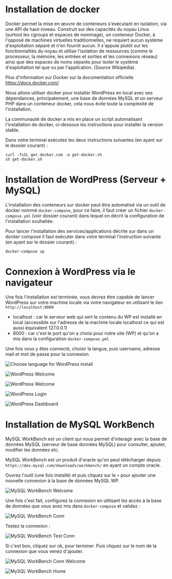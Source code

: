 # Installation de docker
Docker permet la mise en œuvre de conteneurs s'exécutant en isolation, via une API de haut-niveau. Construit sur des capacités du noyau Linux (surtout les cgroups et espaces de nommage), un conteneur Docker, à l'opposé de machines virtuelles traditionnelles, ne requiert aucun système d'exploitation séparé et n'en fournit aucun. Il s'appuie plutôt sur les fonctionnalités du noyau et utilise l'isolation de ressources (comme le processeur, la mémoire, les entrées et sorties et les connexions réseau) ainsi que des espaces de noms séparés pour isoler le système d'exploitation tel que vu par l'application. (Source Wikipédia).

Plus d'information sur Docker sur la documentation officielle https://docs.docker.com/

Nous allons utiliser docker pour installer WordPress en local avec ses dépendances, principalement, une base de données MySQL et un serveur PHP dans un conteneur docker, cela nous évite toute la complexité de l'installation.

La communauté de docker a mis en place un script automatisant l'installation de docker, ci-dessous les instructions pour installer la version stable.

Dans votre terminal exécutez les deux instructions suivantes (en ayant sur le dossier courant) :

```shell
curl -fsSL get.docker.com -o get-docker.sh
sh get-docker.sh
```

# Installation de WordPress (Serveur + MySQL)
L'installation des conteneurs sur docker peut être automatisé via un outil de docker nommé `docker-compose`, pour ce faire, il faut créer un fichier `docker-compose.yml` (voir dossier courant) dans lequel on décrit la configuration de l'installation souhaitée.

Pour lancer l'installation des services/applications décrite sur dans un docker compose il faut exécuter dans votre terminal l'instruction suivante (en ayant sur le dossier courant) :

```shell
docker-compose up
```

# Connexion à WordPress via le navigateur
Une fois l'installation est terminée, vous devrez être capable de lancer WordPress sur votre machine locale via votre navigateur en utilisant le lien `http://localhost:8000`

- localhost : car le serveur web qui sert le contenu du WP est installé en local (accessible sur l'adresse de la machine locale localhost ce qui est aussi équivalent 127.0.0.1)
- 8000 : car c'est le port qu'on a choisi pour notre site (WP) et qu'on a mis dans la configuration `docker-compose.yml`

Une fois vous y êtes connecté, choisir la langue, puis username, adresse mail et mot de passe pour la connexion.

![Choose language for WordPress install](imgs/wp-lang-config.png)

![WordPress Welcome](imgs/wp-welcome-config.png)

![WordPress Welcome](imgs/wp-welcome-config-ok.png)

![WordPress Login](imgs/wp-login.png)

![WordPress Dashboard](imgs/wp-dashboard.png)

# Installation de MySQL WorkBench
MySQL WorkBench est un client qui nous permet d'interagir avec la base de données MySQL (serveur de base données MySQL) pour consulter, ajouter, modifier les données etc.

MySQL WorkBench est un produit d'oracle qu'on peut télécharger depuis `https://dev.mysql.com/downloads/workbench/` en ayant un compte oracle.

Ouvrez l'outil (une fois installé) et puis cliquez sur le `+` pour ajouter une nouvelle connexion à la base de données MySQL WP.

![MySQL WorkBench Welcome](imgs/mysql-wb.png)

Une fois c'est fait, configurez la connexion en utilisant les accès à la base de données que vous avez mis dans `docker-compose` et validez :

![MySQL WorkBench Conn](imgs/mysql-wb-conn-config.png)

Testez la connexion :

![MySQL WorkBench Test Conn](imgs/mysql-wb-conn-test.png)

Si c'est bon, cliquez sur ok, pour terminer. Puis cliquez sur le nom de la connexion que vous venez d'ajouter.

![MySQL WorkBench Conn Welcome](imgs/mysql-wb-welcome.png)

![MySQL WorkBench Home](imgs/mysql-wb-home.png)


